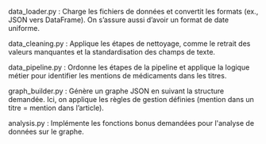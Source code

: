 data_loader.py : Charge les fichiers de données et convertit les formats (ex., JSON vers DataFrame). On s’assure aussi d’avoir un format de date uniforme.

data_cleaning.py : Applique les étapes de nettoyage, comme le retrait des valeurs manquantes et la standardisation des champs de texte.

data_pipeline.py : Ordonne les étapes de la pipeline et applique la logique métier pour identifier les mentions de médicaments dans les titres.

graph_builder.py : Génère un graphe JSON en suivant la structure demandée. Ici, on applique les règles de gestion définies (mention dans un titre = mention dans l’article).

analysis.py : Implémente les fonctions bonus demandées pour l'analyse de données sur le graphe.
